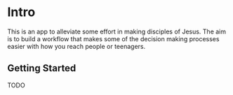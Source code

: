  
# Intro
This is an app to alleviate some effort in making disciples of Jesus. The aim is to build a workflow that makes some of the decision making processes easier with how you reach people or teenagers.

## Getting Started
TODO
